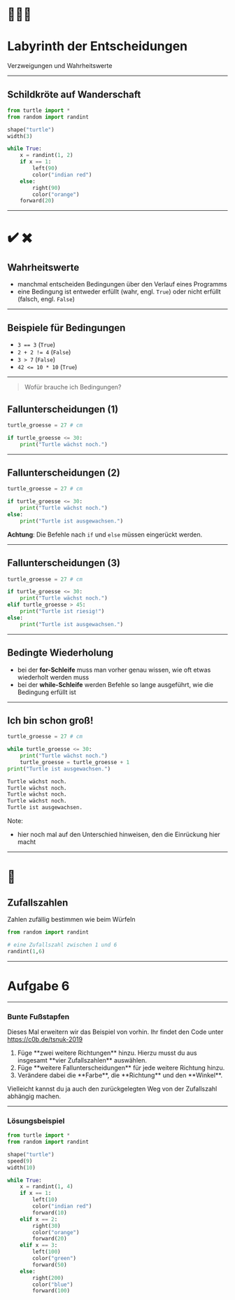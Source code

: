 # 🌲🏰🌲
# Labyrinth der Entscheidungen
Verzweigungen und Wahrheitswerte

---

## Schildkröte auf Wanderschaft

```python
from turtle import *
from random import randint

shape("turtle")
width(3)

while True:
    x = randint(1, 2)
    if x == 1:
        left(90)
        color("indian red")
    else:
        right(90)
        color("orange")
    forward(20)
 ```

---

# ✔️️ ✖️
## Wahrheitswerte

 - manchmal entscheiden Bedingungen über den Verlauf eines Programms
 - eine Bedingung ist entweder erfüllt (wahr, engl. <code class="variable">True</code>) oder nicht erfüllt (falsch, engl. <code class="variable">False</code>)

---

## Beispiele für Bedingungen

 - `3 == 3` <span class="fragment">(<code>True</code>)</span>
 - `2 + 2 != 4` <span class="fragment">(<code>False</code>)</span>
 - `3 > 7` <span class="fragment">(<code>False</code>)</span>
 - `42 <= 10 * 10` <span class="fragment">(<code>True</code>)</span>

---

> Wofür brauche ich Bedingungen?

## Fallunterscheidungen (1)

```python
turtle_groesse = 27 # cm

if turtle_groesse <= 30:
    print("Turtle wächst noch.")
```

---

## Fallunterscheidungen (2)

```python
turtle_groesse = 27 # cm

if turtle_groesse <= 30:
    print("Turtle wächst noch.")
else:
    print("Turtle ist ausgewachsen.")
```
**Achtung**: Die Befehle nach `if` und `else` müssen eingerückt werden.

---

## Fallunterscheidungen (3)

```python
turtle_groesse = 27 # cm

if turtle_groesse <= 30:
    print("Turtle wächst noch.")
elif turtle_groesse > 45:
    print("Turtle ist riesig!")
else:
    print("Turtle ist ausgewachsen.")
```

---

## Bedingte Wiederholung
- bei der **for-Schleife** muss man vorher genau wissen, wie oft etwas wiederholt werden muss
- bei der **while-Schleife** werden Befehle so lange ausgeführt, wie die Bedingung erfüllt ist

---

## Ich bin schon groß!

```python
turtle_groesse = 27 # cm

while turtle_groesse <= 30:
    print("Turtle wächst noch.")
    turtle_groesse = turtle_groesse + 1
print("Turtle ist ausgewachsen.")
```

```sh
Turtle wächst noch.
Turtle wächst noch.
Turtle wächst noch.
Turtle wächst noch.
Turtle ist ausgewachsen.
```
<!-- .element: class="fragment" -->

Note:
- hier noch mal auf den Unterschied hinweisen, den die Einrückung hier macht

---

# 🎲
## Zufallszahlen

Zahlen zufällig bestimmen wie beim Würfeln

```python
from random import randint

# eine Zufallszahl zwischen 1 und 6
randint(1,6)
```

---

# Aufgabe 6

---

### Bunte Fußstapfen

Dieses Mal erweitern wir das Beispiel von vorhin. Ihr findet den Code unter https://c0b.de/tsnuk-2019

1. <!-- .element: class="fragment" --> Füge **zwei weitere Richtungen** hinzu. Hierzu musst du aus insgesamt **vier Zufallszahlen** auswählen.
2. <!-- .element: class="fragment" -->Füge **weitere Fallunterscheidungen** für jede weitere Richtung hinzu.
3. <!-- .element: class="fragment" -->Verändere dabei die **Farbe**, die **Richtung** und den **Winkel**.

<!-- .element: class="fragment" --> Vielleicht kannst du ja auch den zurückgelegten Weg von der Zufallszahl abhängig machen.

---

### Lösungsbeispiel

```python
from turtle import *
from random import randint

shape("turtle")
speed(9)
width(10)

while True:
    x = randint(1, 4)
    if x == 1:
        left(10)
        color("indian red")
        forward(10)
    elif x == 2:
        right(30)
        color("orange")
        forward(20)
    elif x == 3:
        left(100)
        color("green")
        forward(50)
    else:
        right(200)
        color("blue")
        forward(100)
 ```

